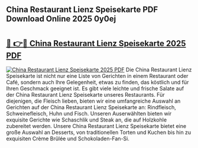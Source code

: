 ## China Restaurant Lienz Speisekarte PDF Download Online 2025 0y0ej

# <h2><a href="http://gccw6x.nevu.top/?p=China+Restaurant+Lienz+Speisekarte">🔗 👉🔴 China Restaurant Lienz Speisekarte 2025 PDF</a></h2>

[![China Restaurant Lienz Speisekarte 2025 PDF](https://i.imgur.com/dBaPXMq.png)](http://gccw6x.nevu.top/?p=China+Restaurant+Lienz+Speisekarte)
Die China Restaurant Lienz Speisekarte ist nicht nur eine Liste von Gerichten in einem Restaurant oder Café, sondern auch Ihre Gelegenheit, etwas zu finden, das köstlich und für Ihren Geschmack geeignet ist. Es gibt viele leichte und frische Salate auf der China Restaurant Lienz Speisekarte unseres Restaurants. Für diejenigen, die Fleisch lieben, bieten wir eine umfangreiche Auswahl an Gerichten auf der China Restaurant Lienz Speisekarte an: Rindfleisch, Schweinefleisch, Huhn und Fisch. Unseren Auserwählten bieten wir exquisite Gerichte wie Schaschlik und Steak an, die auf Holzkohle zubereitet werden. Unsere China Restaurant Lienz Speisekarte bietet eine große Auswahl an Desserts, von traditionellen Torten und Kuchen bis hin zu exquisiten Crème Brûlée und Schokoladen-Fan-Si.
